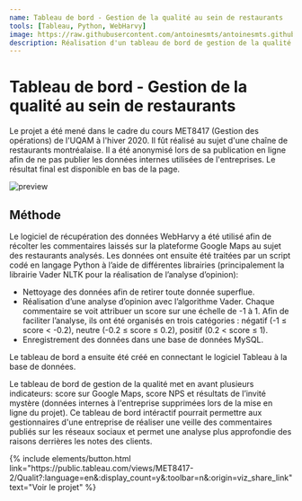 ```yaml
---
name: Tableau de bord - Gestion de la qualité au sein de restaurants
tools: [Tableau, Python, WebHarvy]
image: https://raw.githubusercontent.com/antoinesmts/antoinesmts.github.io/main/_projects/Images/Tableau%20de%20bord%20-%20Gestion%20de%20la%20qualit%C3%A9%20au%20sein%20de%20restaurants.png
description: Réalisation d'un tableau de bord de gestion de la qualité de restaurants. Ce projet a été mené dans le cadre du cours MET8417 (Gestion des opérations) de l'UQAM à l'hiver 2020.
---
```


# Tableau de bord - Gestion de la qualité au sein de restaurants

Le projet a été mené dans le cadre du cours MET8417 (Gestion des opérations) de l'UQAM à l'hiver 2020. Il fût réalisé au sujet d'une chaîne de restaurants montréalaise. Il a été anonymisé lors de sa publication en ligne afin de ne pas publier les données internes utilisées de l'entreprises. Le résultat final est disponible en bas de la page.

![preview](https://raw.githubusercontent.com/antoinesmts/antoinesmts.github.io/main/_projects/Images/Tableau%20de%20bord%20-%20Gestion%20de%20la%20qualit%C3%A9%20au%20sein%20de%20restaurants.png)

## Méthode

Le logiciel de récupération des données WebHarvy a été utilisé afin de récolter les commentaires laissés sur la plateforme Google Maps au sujet des restaurants analysés. Les données ont ensuite été traitées par un script codé en langage Python à l’aide de différentes librairies (principalement la librairie Vader NLTK pour la réalisation de l’analyse d’opinion):

* Nettoyage des données afin de retirer toute donnée superflue.
* Réalisation d’une analyse d’opinion avec l’algorithme Vader. Chaque commentaire se voit attribuer un score sur une échelle de -1 à 1. Afin de faciliter l’analyse, ils ont été organisés en trois catégories : négatif (-1 ≤ score < -0.2), neutre (-0.2 ≤ score ≤ 0.2), positif (0.2 < score ≤ 1).
* Enregistrement des données dans une base de données MySQL.

Le tableau de bord a ensuite été créé en connectant le logiciel Tableau à la base de données.

Le tableau de bord de gestion de la qualité met en avant plusieurs indicateurs: score sur Google Maps, score NPS et résultats de l’invité mystère (données internes à l'entreprise supprimées lors de la mise en ligne du projet). Ce tableau de bord intéractif pourrait permettre aux gestionnaires d'une entreprise de réaliser une veille des commentaires publiés sur les réseaux sociaux et permet une analyse plus approfondie des raisons derrières les notes des clients.

<p class="text-center">
{% include elements/button.html link="https://public.tableau.com/views/MET8417-2/Qualit?:language=en&:display_count=y&:toolbar=n&:origin=viz_share_link" text="Voir le projet" %}
</p>
